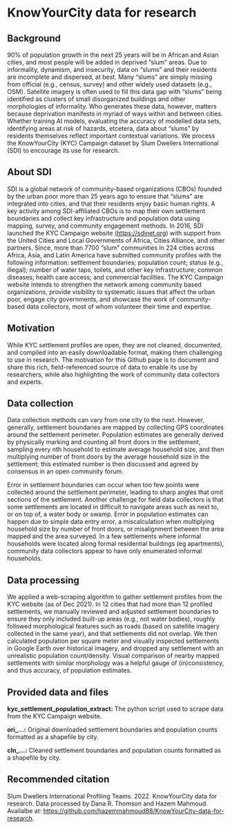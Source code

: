 #  KnowYourCity data for research

## Background
90% of population growth in the next 25 years will be in African and Asian cities, and most people will be added in deprived “slum” areas. Due to informality, dynamism, and insecurity, data on “slums” and their residents are incomplete and dispersed, at best. Many “slums” are simply missing from official (e.g., census, survey) and other widely used datasets (e.g., OSM). Satellite imagery is often used to fill this data gap with “slums” being identified as clusters of small disorganized buildings and other morphologies of informality. Who generates these data, however, matters because deprivation manifests in myriad of ways within and between cities. Whether training AI models, evaluating the accuracy of modelled data sets, identifying areas at risk of hazards, etcetera, data about “slums” by residents themselves reflect important contextual variations. We process the KnowYourCity (KYC) Campaign dataset by Slum Dwellers International (SDI) to encourage its use for research.

## About SDI
SDI is a global network of community-based organizations (CBOs) founded by the urban poor more than 25 years ago to ensure that “slums” are integrated into cities, and that their residents enjoy basic human rights. A key activity among SDI-affiliated CBOs is to map their own settlement boundaries and collect key infrastructure and population data using mapping, survey, and community engagement methods. In 2016, SDI launched the KYC Campaign website (https://sdinet.org) with support from the United Cities and Local Governments of Africa, Cities Alliance, and other partners. Since, more than 7700 “slum” communities in 224 cities across Africa, Asia, and Latin America have submitted community profiles with the following information: settlement boundaries; population count; status (e.g., illegal); number of water taps, toilets, and other key infrastructure; common diseases; health care access; and commercial facilities. The KYC Campaign website intends to strengthen the network among community based organizations, provide visibility to systematic issues that affect the urban poor, engage city governments, and showcase the work of community-based data collectors, most of whom volunteer their time and expertise. 

## Motivation
While KYC settlement profiles are open, they are not cleaned, documented, and compiled into an easily downloadable format, making them challenging to use in research. The motivation for this Github page is to document and share this rich, field-referenced source of data to enable its use by researchers, while also highlighting the work of community data collectors and experts. 

## Data collection
Data collection methods can vary from one city to the next. However, generally, settlement boundaries are mapped by collecting GPS coordinates around the settlement perimeter. Population estimates are generally derived by physically marking and counting all front doors in the settlement, sampling every nth household to estimate average household size, and then multiplying number of front doors by the average household size in the settlement; this estimated number is then discussed and agreed by consensus in an open community forum.

Error in settlement boundaries can occur when too few points were collected around the settlement perimeter, leading to sharp angles that omit sections of the settlement. Another challenge for field data collectors is that some settlements are located in difficult to navigate areas such as next to, or on top of, a water body or swamp. Error in population estimates can happen due to simple data entry error, a miscalculation when multiplying household size by number of front doors, or misalignment between the area mapped and the area surveyed. In a few settlements where informal households were located along formal residential buildings (eg apartments), community data collectors appear to have only enumerated informal households. 

## Data processing
We applied a web-scraping algorithm to gather settlement profiles from the KYC website (as of Dec 2021). In 12 cities that had more than 12 profiled settlements, we manually reviewed and adjusted settlement boundaries to ensure they only included built-up areas (e.g., not water bodies), roughly followed morphological features such as roads (based on satellite imagery collected in the same year), and that settlements did not overlap. We then calculated population per square meter and visually inspected settlements in Google Earth over historical imagery, and dropped any settlement with an unrealistic population count/density. Visual comparison of nearby mapped settlements with similar morphology was a helpful gauge of (in)consistency, and thus accuracy, of population estimates.

## Provided data and files
**kyc_settlement_population_extract:** The python script used to scrape data from the KYC Campaign website.

**ori_...:** Original downloaded settlement boundaries and population counts formatted as a shapefile by city.

**cln_...:** Cleaned settlement boundaries and population counts formatted as a shapefile by city.

## Recommended citation
Slum Dwellers International Profiling Teams. 2022. KnowYourCity data for research. Data processed by Dana R. Thomson and Hazem Mahmoud. Availalbe at: https://github.com/hazemmahmoud88/KnowYourCity-data-for-research.
